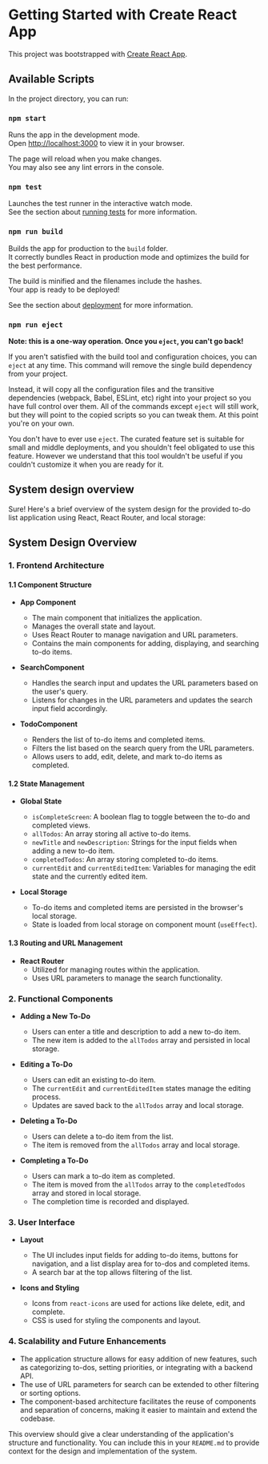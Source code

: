 # Getting Started with Create React App

This project was bootstrapped with [Create React App](https://github.com/facebook/create-react-app).

## Available Scripts

In the project directory, you can run:

### `npm start`

Runs the app in the development mode.\
Open [http://localhost:3000](http://localhost:3000) to view it in your browser.

The page will reload when you make changes.\
You may also see any lint errors in the console.

### `npm test`

Launches the test runner in the interactive watch mode.\
See the section about [running tests](https://facebook.github.io/create-react-app/docs/running-tests) for more information.

### `npm run build`

Builds the app for production to the `build` folder.\
It correctly bundles React in production mode and optimizes the build for the best performance.

The build is minified and the filenames include the hashes.\
Your app is ready to be deployed!

See the section about [deployment](https://facebook.github.io/create-react-app/docs/deployment) for more information.

### `npm run eject`

**Note: this is a one-way operation. Once you `eject`, you can't go back!**

If you aren't satisfied with the build tool and configuration choices, you can `eject` at any time. This command will remove the single build dependency from your project.

Instead, it will copy all the configuration files and the transitive dependencies (webpack, Babel, ESLint, etc) right into your project so you have full control over them. All of the commands except `eject` will still work, but they will point to the copied scripts so you can tweak them. At this point you're on your own.

You don't have to ever use `eject`. The curated feature set is suitable for small and middle deployments, and you shouldn't feel obligated to use this feature. However we understand that this tool wouldn't be useful if you couldn't customize it when you are ready for it.

## System design overview

Sure! Here's a brief overview of the system design for the provided to-do list application using React, React Router, and local storage:

## System Design Overview

### 1. **Frontend Architecture**

#### 1.1 **Component Structure**

- **App Component**
  - The main component that initializes the application.
  - Manages the overall state and layout.
  - Uses React Router to manage navigation and URL parameters.
  - Contains the main components for adding, displaying, and searching to-do items.

- **SearchComponent**
  - Handles the search input and updates the URL parameters based on the user's query.
  - Listens for changes in the URL parameters and updates the search input field accordingly.

- **TodoComponent**
  - Renders the list of to-do items and completed items.
  - Filters the list based on the search query from the URL parameters.
  - Allows users to add, edit, delete, and mark to-do items as completed.

#### 1.2 **State Management**

- **Global State**
  - `isCompleteScreen`: A boolean flag to toggle between the to-do and completed views.
  - `allTodos`: An array storing all active to-do items.
  - `newTitle` and `newDescription`: Strings for the input fields when adding a new to-do item.
  - `completedTodos`: An array storing completed to-do items.
  - `currentEdit` and `currentEditedItem`: Variables for managing the edit state and the currently edited item.

- **Local Storage**
  - To-do items and completed items are persisted in the browser's local storage.
  - State is loaded from local storage on component mount (`useEffect`).

#### 1.3 **Routing and URL Management**

- **React Router**
  - Utilized for managing routes within the application.
  - Uses URL parameters to manage the search functionality.

### 2. **Functional Components**

- **Adding a New To-Do**
  - Users can enter a title and description to add a new to-do item.
  - The new item is added to the `allTodos` array and persisted in local storage.

- **Editing a To-Do**
  - Users can edit an existing to-do item.
  - The `currentEdit` and `currentEditedItem` states manage the editing process.
  - Updates are saved back to the `allTodos` array and local storage.

- **Deleting a To-Do**
  - Users can delete a to-do item from the list.
  - The item is removed from the `allTodos` array and local storage.

- **Completing a To-Do**
  - Users can mark a to-do item as completed.
  - The item is moved from the `allTodos` array to the `completedTodos` array and stored in local storage.
  - The completion time is recorded and displayed.


### 3. **User Interface**

- **Layout**
  - The UI includes input fields for adding to-do items, buttons for navigation, and a list display area for to-dos and completed items.
  - A search bar at the top allows filtering of the list.

- **Icons and Styling**
  - Icons from `react-icons` are used for actions like delete, edit, and complete.
  - CSS is used for styling the components and layout.

### 4. **Scalability and Future Enhancements**

- The application structure allows for easy addition of new features, such as categorizing to-dos, setting priorities, or integrating with a backend API.
- The use of URL parameters for search can be extended to other filtering or sorting options.
- The component-based architecture facilitates the reuse of components and separation of concerns, making it easier to maintain and extend the codebase.

This overview should give a clear understanding of the application's structure and functionality. You can include this in your `README.md` to provide context for the design and implementation of the system.
